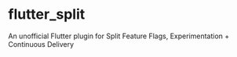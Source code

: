 # flutter_split
An unofficial Flutter plugin for Split Feature Flags, Experimentation + Continuous Delivery
